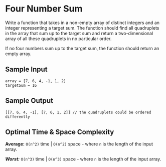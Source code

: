 # Four Number Sum

Write a function that takes in a non-empty array of distinct integers and an integer representing a target sum. The function should find all quadruplets in the array that sum up to the target sum and return a two-dimensional array of all these quadruplets in no particular order.

If no four numbers sum up to the target sum, the function should return an empty array.

## Sample Input

```plaintext
array = [7, 6, 4, -1, 1, 2]
targetSum = 16
```

## Sample Output

```plaintext
[[7, 6, 4, -1], [7, 6, 1, 2]] // the quadruplets could be ordered differently
```

## Optimal Time & Space Complexity

**Average:** `O(n^2)` time | `O(n^2)` space - where `n` is the length of the input array.

***Worst:*** `O(n^3)` time | `O(n^3)` space - where `n` is the length of the input array.
